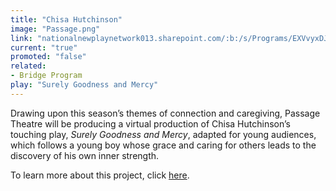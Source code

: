 ```yaml
---
title: "Chisa Hutchinson"
image: "Passage.png"
link: "nationalnewplaynetwork013.sharepoint.com/:b:/s/Programs/EXVvyxDJvWlNsjjNj0P8xRkBI-iSheZr88p6RGVaQ-WFeA?e=qfvAl9"
current: "true"
promoted: "false"
related:
- Bridge Program
play: "Surely Goodness and Mercy"
---
```

Drawing upon this season’s themes of connection and caregiving, Passage Theatre will be producing a virtual production of Chisa Hutchinson’s touching play, *Surely Goodness and Mercy*, adapted for young audiences, which follows a young boy whose grace and caring for others leads to the discovery of his own inner strength.  

To learn more about this project, click [here](https://nationalnewplaynetwork013.sharepoint.com/:b:/s/Programs/EXVvyxDJvWlNsjjNj0P8xRkBI-iSheZr88p6RGVaQ-WFeA?e=qfvAl9).
